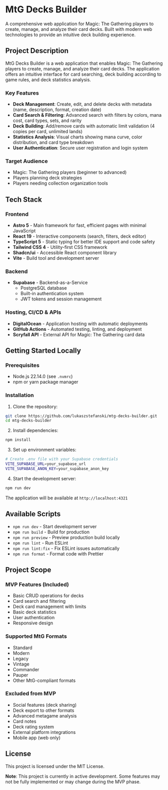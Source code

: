 # MtG Decks Builder

A comprehensive web application for Magic: The Gathering players to create, manage, and analyze their card decks. Built with modern web technologies to provide an intuitive deck building experience.

## Project Description

MtG Decks Builder is a web application that enables Magic: The Gathering players to create, manage, and analyze their card decks. The application offers an intuitive interface for card searching, deck building according to game rules, and deck statistics analysis.

### Key Features

- **Deck Management**: Create, edit, and delete decks with metadata (name, description, format, creation date)
- **Card Search & Filtering**: Advanced search with filters by colors, mana cost, card types, sets, and rarity
- **Deck Building**: Add/remove cards with automatic limit validation (4 copies per card, unlimited lands)
- **Statistics Analysis**: Visual charts showing mana curve, color distribution, and card type breakdown
- **User Authentication**: Secure user registration and login system

### Target Audience

- Magic: The Gathering players (beginner to advanced)
- Players planning deck strategies
- Players needing collection organization tools

## Tech Stack

### Frontend

- **Astro 5** - Main framework for fast, efficient pages with minimal JavaScript
- **React 19** - Interactive components (search, filters, deck editor)
- **TypeScript 5** - Static typing for better IDE support and code safety
- **Tailwind CSS 4** - Utility-first CSS framework
- **Shadcn/ui** - Accessible React component library
- **Vite** - Build tool and development server

### Backend

- **Supabase** - Backend-as-a-Service
  - PostgreSQL database
  - Built-in authentication system
  - JWT tokens and session management

### Hosting, CI/CD & APIs

- **DigitalOcean** - Application hosting with automatic deployments
- **GitHub Actions** - Automated testing, linting, and deployment
- **Scryfall API** - External API for Magic: The Gathering card data

## Getting Started Locally

### Prerequisites

- Node.js 22.14.0 (see `.nvmrc`)
- npm or yarn package manager

### Installation

1. Clone the repository:

```bash
git clone https://github.com/lukaszstefanski/mtg-decks-builder.git
cd mtg-decks-builder
```

2. Install dependencies:

```bash
npm install
```

3. Set up environment variables:

```bash
# Create .env file with your Supabase credentials
VITE_SUPABASE_URL=your_supabase_url
VITE_SUPABASE_ANON_KEY=your_supabase_anon_key
```

4. Start the development server:

```bash
npm run dev
```

The application will be available at `http://localhost:4321`

## Available Scripts

- `npm run dev` - Start development server
- `npm run build` - Build for production
- `npm run preview` - Preview production build locally
- `npm run lint` - Run ESLint
- `npm run lint:fix` - Fix ESLint issues automatically
- `npm run format` - Format code with Prettier

## Project Scope

### MVP Features (Included)

- Basic CRUD operations for decks
- Card search and filtering
- Deck card management with limits
- Basic deck statistics
- User authentication
- Responsive design

### Supported MtG Formats

- Standard
- Modern
- Legacy
- Vintage
- Commander
- Pauper
- Other MtG-compliant formats

### Excluded from MVP

- Social features (deck sharing)
- Deck export to other formats
- Advanced metagame analysis
- Card notes
- Deck rating system
- External platform integrations
- Mobile app (web only)

## License

This project is licensed under the MIT License.

**Note**: This project is currently in active development. Some features may not be fully implemented or may change during the MVP phase.
